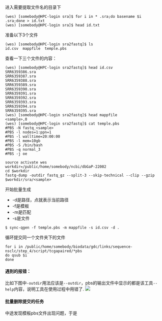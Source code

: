 进入需要提取文件名的目录下
```
(wes) [somebody@HPC-login sra]$ for i in * .sra;do basename $i .sra;done > id.txt
(wes) [somebody@HPC-login sra]$ head id.txt
```
准备以下3个文件
```
(wes) [somebody@HPC-login sra2fastq]$ ls
id.csv  mappfile  temple.pbs
```
查看一下三个文件的内容：
```
(wes) [somebody@HPC-login sra2fastq]$ head id.csv
SRR6359386.sra
SRR6359387.sra
SRR6359388.sra
SRR6359389.sra
SRR6359390.sra
SRR6359391.sra
SRR6359392.sra
SRR6359393.sra
SRR6359394.sra
SRR6359395.sra
(wes) [somebody@HPC-login sra2fastq]$ head mappfile
<sample>,0
(wes) [somebody@HPC-login sra2fastq]$ cat temple.pbs
#PBS -N fastq_<sample>
#PBS -l nodes=1:ppn=1
#PBS -l walltime=20:00:00
#PBS -l mem=10gb
#PBS -S /bin/bash
#PBS -q normal_3
#PBS -j oe

source activate wes
workdir=/public/home/somebody/ncbi/dbGaP-22002
cd $workdir
fastq-dump -outdir fastq_gz --split-3 --skip-technical --clip --gzip $workdir/sra/<sample>

```
开始批量生成
- -d是路径，点就表示当前路径
- -f是模板
- -m是匹配
- -s是文件
```
$ sync-qgen -f temple.pbs -m mappfile -s id.csv -d .
```
循环提交同一个文件夹下的文件
```
for i in /public/home/somebody/biodata/gdc/links/sequence-nsclc/step_4/script/tcgapaired/*pbs
do qsub $i
done
```

#### 遇到的报错：
比如下图中`-outdir`用法应该是`--outdir`，pbs的输出文件中显示的都是该工具`--help`内容，说明工具在使用过程中用错了.
![](https://upload-images.jianshu.io/upload_images/22465597-8d160eb8d1865bbc.png?imageMogr2/auto-orient/strip%7CimageView2/2/w/1000)

#### 批量删除提交的任务
中途发现模板pbs文件出现问题，于是
